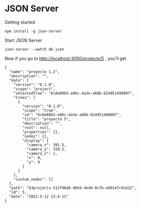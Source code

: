 # JSON Server 

Getting started


```
npm install -g json-server
```

Start JSON Server

```
json-server --watch db.json
```

Now if you go to 
[http://localhost:3000/projects/5](http://localhost:3000/projects/5) , you'll get

```
{
  "name": "proyecto 1.2",
  "description": "",
  "data": {
    "version": "0.1.0",
    "scope": "project",
    "selectedTree": "6c8e88b5-e06c-4a3e-a68b-624951498007",
    "trees": [
      {
        "version": "0.1.0",
        "scope": "tree",
        "id": "6c8e88b5-e06c-4a3e-a68b-624951498007",
        "title": "proyecto 5",
        "description": "",
        "root": null,
        "properties": {},
        "nodes": {},
        "display": {
          "camera_x": 381.5,
          "camera_y": 328.5,
          "camera_z": 1,
          "x": 0,
          "y": 0
        }
      }
    ],
    "custom_nodes": []
  },
  "path": "b3projects-512f96d6-d694-4e40-8cfb-a09147c9c622",
  "id": 5,
  "date": "2022-5-12 13:4:11"
}
```

